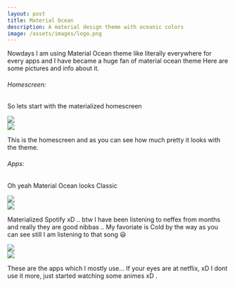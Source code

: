 ```yaml
---
layout: post
title: Material Ocean
description: A material design theme with oceanic colors
image: /assets/images/logo.png
---
```


Nowdays I am using Material Ocean theme like literally everywhere for every apps and I have became a huge fan of material ocean theme
Here are some pictures and info about it.

###### Homescreen:

So lets start with the materialized homescreen

<div class="row 200%">
    <div class="6u 12u$(medium)">
    <img src="/assets/images/newhome.png">
    </div>
    <div class="6u 12u$(medium)">
    <img src="/assets/images/newqs.png">
    </div>
</div>
 
This is the homescreen and as you can see how much pretty it looks with the theme.

###### Apps:

Oh yeah Material Ocean looks Classic 

<div class="row 200%">
    <div class="6u 12u$(medium)">
    <img src="/assets/images/spotify.png">
    </div>
    <div class="6u 12u$(medium)">
    <img src="/assets/images/cold.png">
    </div>
</div>
 
Materialized Spotify xD .. btw I have been listening to neffex from months and really they are good nibbas .. My favoriate is Cold by the way as you can see still I am listening to that song 😃

<div class="row 200%">
    <div class="6u 12u$(medium)">
    <img src="/assets/images/tg.png">
    </div>
    <div class="6u 12u$(medium)">
    <img src="/assets/images/netflix.png">
    </div>
</div>

These are the apps which I mostly use... If your eyes are at netflix, xD  I dont use it more, just started watching some animes xD .


